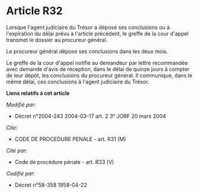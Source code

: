 # Article R32

Lorsque l'agent judiciaire du Trésor a déposé ses conclusions ou à l'expiration du délai prévu à l'article précédent, le
greffe de la cour d'appel transmet le dossier au procureur général.

Le procureur général dépose ses conclusions dans les deux mois.

Le greffe de la cour d'appel notifie au demandeur par lettre recommandée avec demande d'avis de réception, dans le délai de
quinze jours à compter de leur dépôt, les conclusions du procureur général. Il communique, dans le même délai, ces
conclusions à l'agent judiciaire du Trésor.

**Liens relatifs à cet article**

_Modifié par_:

  - Décret n°2004-243 2004-03-17 art. 2 3° JORF 20 mars 2004

_Cite_:

  - CODE DE PROCEDURE PENALE - art. R31 (M)

_Cité par_:

  - Code de procédure pénale - art. R33 (V)

_Codifié par_:

  - Décret n°58-358 1958-04-22
